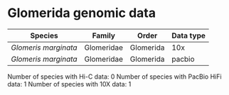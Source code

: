 # Glomerida genomic data

| Species | Family | Order | Data type |
| -- | --- | --- | --- |
| *Glomeris marginata* | Glomeridae | Glomerida | 10x |
| *Glomeris marginata* | Glomeridae | Glomerida | pacbio |

Number of species with Hi-C data: 0
Number of species with PacBio HiFi data: 1
Number of species with 10X data: 1
